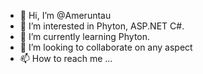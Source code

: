 - 👋 Hi, I’m @Ameruntau
- 👀 I’m interested in Phyton, ASP.NET C#.
- 🌱 I’m currently learning Phyton.
- 💞️ I’m looking to collaborate on any aspect
- 📫 How to reach me ...

<!---
Ameruntau/Ameruntau is a ✨ special ✨ repository because its `README.md` (this file) appears on your GitHub profile.
You can click the Preview link to take a look at your changes.
--->
